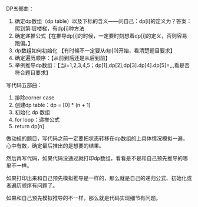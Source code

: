 DP五部曲：

1. 确定dp数组（dp table）以及下标的含义——问自己：dp[i]的定义为？答案：爬到第i层楼梯，有dp[i]种方法
2. 确定递推公式【在推导dp[i]的时候，一定要时刻想着dp[i]的定义，否则容易跑偏。】
3. dp数组如何初始化 【有时候不一定要从dp[0]开始，看清楚题目要求】
4. 确定遍历顺序：【从前到后还是从后到前】
5. 举例推导dp数组：【当i=1,2,3,4,5；dp[1],dp[2],dp[3].dp[4].dp[5]=,,,看是否符合题目要求】

写代码五部曲：

1. 排除corner case
2. 创建dp table：dp = [0] * (n + 1)
3. 初始化 dp 数组
4. for loop：递推公式
5. return dp[n]

   
做动规的题目，写代码之前一定要把状态转移在dp数组的上具体情况模拟一遍，心中有数，确定最后推出的是想要的结果。

然后再写代码，如果代码没通过就打印dp数组，看看是不是和自己预先推导的哪里不一样。

如果打印出来和自己预先模拟推导是一样的，那么就是自己的递归公式、初始化或者遍历顺序有问题了。

如果和自己预先模拟推导的不一样，那么就是代码实现细节有问题。


